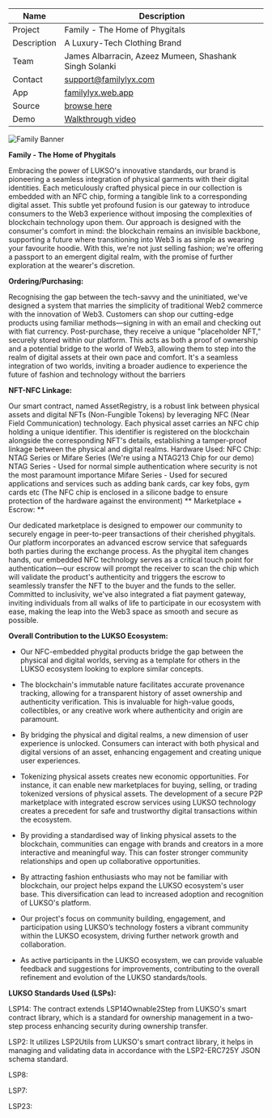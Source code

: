 | Name        | Description   |
|-------------|---------------|
| Project     | Family - The Home of Phygitals     |
| Description | A Luxury-Tech Clothing Brand |
| Team        | James Albarracin, Azeez Mumeen, Shashank Singh Solanki |
| Contact     | support@familylyx.com |
| App         | [familylyx.web.app](https://familylyx.web.app/) |
| Source      | [browse here](http://github.com/source) |
| Demo        | [Walkthrough video](http://youtube.com/demo) |

![Family Banner]([https://user-images.githubusercontent.com/yourbanner.jpg](https://drive.google.com/file/d/1edDhQz7uGiohsqwq1I7HGp9_1fPuj2Oz/view?usp=sharing))






**Family - The Home of Phygitals**

Embracing the power of LUKSO's innovative standards, our brand is pioneering a seamless integration of physical garments with their digital identities. Each meticulously crafted physical piece in our collection is embedded with an NFC chip, forming a tangible link to a corresponding digital asset. This subtle yet profound fusion is our gateway to introduce consumers to the Web3 experience without imposing the complexities of blockchain technology upon them. Our approach is designed with the consumer's comfort in mind: the blockchain remains an invisible backbone, supporting a future where transitioning into Web3 is as simple as wearing your favourite hoodie. With this, we're not just selling fashion; we're offering a passport to an emergent digital realm, with the promise of further exploration at the wearer's discretion.

**Ordering/Purchasing:**

Recognising the gap between the tech-savvy and the uninitiated, we've designed a system that marries the simplicity of traditional Web2 commerce with the innovation of Web3. Customers can shop our cutting-edge products using familiar methods—signing in with an email and checking out with fiat currency. Post-purchase, they receive a unique "placeholder NFT," securely stored within our platform. This acts as both a proof of ownership and a potential bridge to the world of Web3, allowing them to step into the realm of digital assets at their own pace and comfort. It's a seamless integration of two worlds, inviting a broader audience to experience the future of fashion and technology without the barriers

**NFT-NFC Linkage:**

Our smart contract, named AssetRegistry, is a robust link between physical assets and digital NFTs (Non-Fungible Tokens) by leveraging NFC (Near Field Communication) technology. Each physical asset carries an NFC chip holding a unique identifier. This identifier is registered on the blockchain alongside the corresponding NFT's details, establishing a tamper-proof linkage between the physical and digital realms. Hardware Used: NFC Chip: NTAG Series or Mifare Series (We're using a NTAG213 Chip for our demo) NTAG Series - Used for normal simple authentication where security is not the most paramount importance Mifare Series - Used for secured applications and services such as adding bank cards, car key fobs, gym cards etc (The NFC chip is enclosed in a silicone badge to ensure protection of the hardware against the environment)
**
Marketplace + Escrow: **

Our dedicated marketplace is designed to empower our community to securely engage in peer-to-peer transactions of their cherished phygitals. Our platform incorporates an advanced escrow service that safeguards both parties during the exchange process. As the phygital item changes hands, our embedded NFC technology serves as a critical touch point for authentication—our escrow will prompt the receiver to scan the chip which will validate the product's authenticity and triggers the escrow to seamlessly transfer the NFT to the buyer and the funds to the seller. Committed to inclusivity, we've also integrated a fiat payment gateway, inviting individuals from all walks of life to participate in our ecosystem with ease, making the leap into the Web3 space as smooth and secure as possible.

**Overall Contribution to the LUKSO Ecosystem:**

- Our NFC-embedded phygital products bridge the gap between the physical and digital worlds, serving as a template for others in the LUKSO ecosystem looking to explore similar concepts.

- The blockchain's immutable nature facilitates accurate provenance tracking, allowing for a transparent history of asset ownership and authenticity verification. This is invaluable for high-value goods, collectibles, or any creative work where authenticity and origin are paramount.

- By bridging the physical and digital realms, a new dimension of user experience is unlocked. Consumers can interact with both physical and digital versions of an asset, enhancing engagement and creating unique user experiences.

- Tokenizing physical assets creates new economic opportunities. For instance, it can enable new marketplaces for buying, selling, or trading tokenized versions of physical assets. The development of a secure P2P marketplace with integrated escrow services using LUKSO technology creates a precedent for safe and trustworthy digital transactions within the ecosystem.

- By providing a standardised way of linking physical assets to the blockchain, communities can engage with brands and creators in a more interactive and meaningful way. This can foster stronger community relationships and open up collaborative opportunities.

- By attracting fashion enthusiasts who may not be familiar with blockchain, our project helps expand the LUKSO ecosystem's user base. This diversification can lead to increased adoption and recognition of LUKSO's platform.

- Our project's focus on community building, engagement, and participation using LUKSO’s technology fosters a vibrant community within the LUKSO ecosystem, driving further network growth and collaboration.

- As active participants in the LUKSO ecosystem, we can provide valuable feedback and suggestions for improvements, contributing to the overall refinement and evolution of the LUKSO standards/tools.

**LUKSO Standards Used (LSPs):**

LSP14: The contract extends LSP14Ownable2Step from LUKSO's smart contract library, which is a standard for ownership management in a two-step process enhancing security during ownership transfer.

LSP2: It utilizes LSP2Utils from LUKSO's smart contract library, it helps in managing and validating data in accordance with the LSP2-ERC725Y JSON schema standard.

LSP8:

LSP7:

LSP23:
